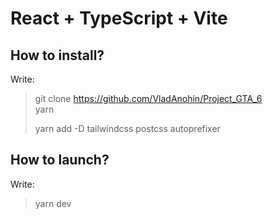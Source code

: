 # React + TypeScript + Vite 

## How to install? 

Write:
>  git clone https://github.com/VladAnohin/Project_GTA_6  
>  yarn 
> 
>  yarn add -D tailwindcss postcss autoprefixer

## How to launch?

Write: 
> yarn dev

